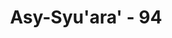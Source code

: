 ---
title: "Asy-Syu'ara' - 94"
no: 94
arabic_no: ٩٤
ayah: فَكُبْكِبُوْا فِيْهَا هُمْ وَالْغَاوٗنَ ۙ 
translation: "Maka mereka (sesembahan itu) dijungkirkan ke dalam neraka bersama orang-orang yang sesat,"
tafsir: "Kemudian orang-orang yang sesat dan telah ditetapkan sebagai penghuni neraka dijungkirkan bersama-sama pimpinan mereka dan tentara iblis seluruhnya. Tentara iblis dalam ayat ini dimaksudkan ialah orang-orang yang suka mengikuti perbuatan maksiat. Baik mereka yang mengikuti atau pemimpin yang diikuti sama-sama dilemparkan ke dalamnya."
---